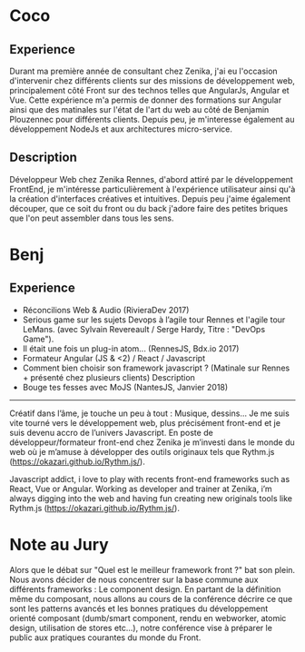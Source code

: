 Coco
====

Experience
----------

Durant ma première année de consultant chez Zenika, j'ai eu l'occasion d'intervenir chez différents clients sur des missions de développement web, principalement côté Front sur des technos telles que AngularJs, Angular et Vue. Cette expérience m'a permis de donner des formations sur Angular ainsi que des matinales sur l'état de l'art du web au côté de Benjamin Plouzennec pour différents clients. Depuis peu, je m'interesse également au développement NodeJs et aux architectures micro-service.

Description
-----------

Développeur Web chez Zenika Rennes, d'abord attiré par le développement FrontEnd, je m'intéresse particulièrement à l'expérience utilisateur ainsi qu'à la création d'interfaces créatives et intuitives. Depuis peu j'aime également découper, que ce soit du front ou du back j'adore faire des petites briques que l'on peut assembler dans tous les sens. 

Benj
====

Experience
----------

 - Réconcilions Web & Audio (RivieraDev 2017)
 - Serious game sur les sujets Devops à l’agile tour Rennes et l'agile tour LeMans. (avec Sylvain Revereault / Serge Hardy, Titre : "DevOps Game"). 
 - Il était une fois un plug-in atom... (RennesJS, Bdx.io 2017)
 - Formateur Angular (JS & <2) / React / Javascript 
 - Comment bien choisir son framework javascript ? (Matinale sur Rennes + présenté chez plusieurs clients)
Description
 - Bouge tes fesses avec MoJS (NantesJS, Janvier 2018)

-----------
Créatif dans l’âme, je touche un peu à tout : Musique, dessins… Je me suis vite tourné vers le développement web, plus précisément front-end et je suis devenu accro de l’univers Javascript. En poste de développeur/formateur front-end chez Zenika je m’investi dans le monde du web où je m’amuse à développer des outils originaux tels que Rythm.js (https://okazari.github.io/Rythm.js/).

Javascript addict, i love to play with recents front-end frameworks such as React, Vue or Angular. Working as developer and trainer at Zenika, i’m always digging into the web and having fun creating new originals tools like Rythm.js (https://okazari.github.io/Rythm.js/).

Note au Jury
=====
Alors que le débat sur "Quel est le meilleur framework front ?" bat son plein. Nous avons décider de nous concentrer sur la base commune aux différents frameworks : Le component design. En partant de la définition même du composant, nous allons au cours de la conférence décrire ce que sont les patterns avancés et les bonnes pratiques du développement orienté composant (dumb/smart component, rendu en webworker, atomic design, utilisation de stores etc...), notre conférence vise à préparer le public aux  pratiques courantes du monde du Front.
